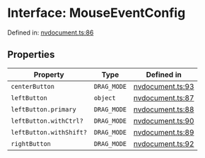 # Interface: MouseEventConfig

Defined in: [nvdocument.ts:86](https://github.com/niivue/niivue/blob/main/packages/niivue/src/nvdocument.ts#L86)

## Properties

| Property                                 | Type        | Defined in                                                                                           |
| ---------------------------------------- | ----------- | ---------------------------------------------------------------------------------------------------- |
| <a id="centerbutton"></a> `centerButton` | `DRAG_MODE` | [nvdocument.ts:93](https://github.com/niivue/niivue/blob/main/packages/niivue/src/nvdocument.ts#L93) |
| <a id="leftbutton"></a> `leftButton`     | `object`    | [nvdocument.ts:87](https://github.com/niivue/niivue/blob/main/packages/niivue/src/nvdocument.ts#L87) |
| `leftButton.primary`                     | `DRAG_MODE` | [nvdocument.ts:88](https://github.com/niivue/niivue/blob/main/packages/niivue/src/nvdocument.ts#L88) |
| `leftButton.withCtrl?`                   | `DRAG_MODE` | [nvdocument.ts:90](https://github.com/niivue/niivue/blob/main/packages/niivue/src/nvdocument.ts#L90) |
| `leftButton.withShift?`                  | `DRAG_MODE` | [nvdocument.ts:89](https://github.com/niivue/niivue/blob/main/packages/niivue/src/nvdocument.ts#L89) |
| <a id="rightbutton"></a> `rightButton`   | `DRAG_MODE` | [nvdocument.ts:92](https://github.com/niivue/niivue/blob/main/packages/niivue/src/nvdocument.ts#L92) |

